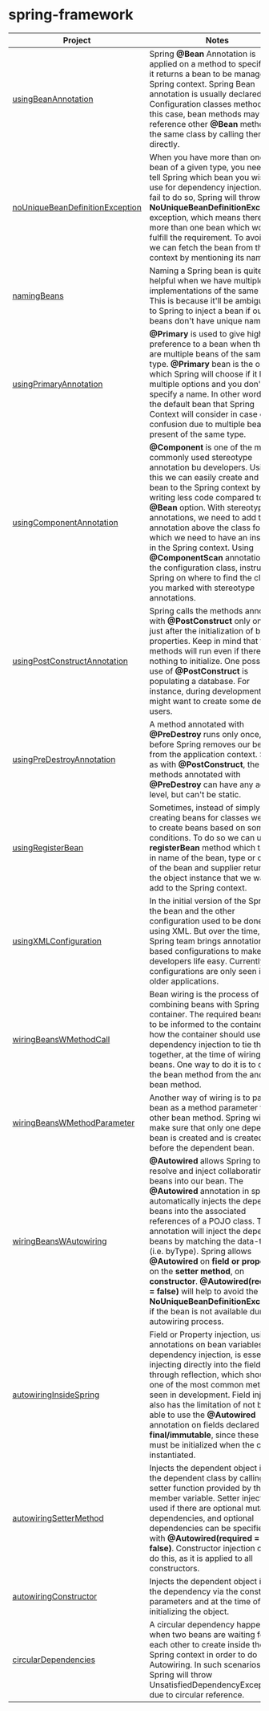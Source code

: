 # spring-framework

|Project|Notes|
|--|--|
|[usingBeanAnnotation](https://github.com/sahug/spring-framework/tree/main/src/main/java/org/examples/usingBeanAnnotation)|Spring **@Bean** Annotation is applied on a method to specify that it returns a bean to be managed by Spring context. Spring Bean annotation is usually declared in Configuration classes methods. In this case, bean methods may reference other **@Bean** methods in the same class by calling them directly.|
|[noUniqueBeanDefinitionException](https://github.com/sahug/spring-framework/tree/main/src/main/java/org/examples/noUniqueBeanDefinitionException)|When you have more than one bean of a given type, you need to tell Spring which bean you wish it to use for dependency injection. If you fail to do so, Spring will throw a **NoUniqueBeanDefinitionException** exception, which means there’s more than one bean which would fulfill the requirement. To avoid this we can fetch the bean from the context by mentioning its name.|
|[namingBeans](https://github.com/sahug/spring-framework/tree/main/src/main/java/org/examples/namingBeans)|Naming a Spring bean is quite helpful when we have multiple implementations of the same type. This is because it'll be ambiguous to Spring to inject a bean if our beans don't have unique names.|
|[usingPrimaryAnnotation](https://github.com/sahug/spring-framework/tree/main/src/main/java/org/examples/usingPrimaryAnnotation)|**@Primary** is used to give higher preference to a bean when there are multiple beans of the same type. **@Primary** bean is the one which Spring will choose if it has multiple options and you don't specify a name. In other words, it is the default bean that Spring Context will consider in case of confusion due to multiple beans present of the same type.|
|[usingComponentAnnotation](https://github.com/sahug/spring-framework/tree/main/src/main/java/org/examples/usingComponentAnnotation)|**@Component** is one of the most commonly used stereotype annotation bu developers. Using this we can easily create and add a bean to the Spring context by writing less code compared to the **@Bean** option. With stereotype annotations, we need to add the annotation above the class for which we need to have an instance in the Spring context. Using **@ComponentScan** annotation over the configuration class, instruct the Spring on where to find the class you marked with stereotype annotations.|
|[usingPostConstructAnnotation](https://github.com/sahug/spring-framework/tree/main/src/main/java/org/examples/usingPostConstructAnnotation)|Spring calls the methods annotated with **@PostConstruct** only once, just after the initialization of bean properties. Keep in mind that these methods will run even if there's nothing to initialize. One possible use of **@PostConstruct** is populating a database. For instance, during development, we might want to create some default users.|
|[usingPreDestroyAnnotation](https://github.com/sahug/spring-framework/tree/main/src/main/java/org/examples/usingPreDestroyAnnotation)|A method annotated with **@PreDestroy** runs only once, just before Spring removes our bean from the application context. Same as with **@PostConstruct**, the methods annotated with **@PreDestroy** can have any access level, but can't be static.|
|[usingRegisterBean](https://github.com/sahug/spring-framework/tree/main/src/main/java/org/examples/usingRegisterBean)|Sometimes, instead of simply creating beans for classes we want to create beans based on some conditions. To do so we can use **registerBean** method which takes in name of the bean, type or class of the bean and supplier returning the object instance that we want to add to the Spring context.|
|[usingXMLConfiguration](https://github.com/sahug/spring-framework/tree/main/src/main/java/org/examples/usingXMLConfiguration)|In the initial version of the Spring, the bean and the other configuration used to be done using XML. But over the time, Spring team brings annotation based configurations to make developers life easy. Currently XML configurations are only seen in the older applications.|
|[wiringBeansWMethodCall](https://github.com/sahug/spring-framework/tree/main/src/main/java/org/examples/wiringBeansWMethodCall)|Bean wiring is the process of combining beans with Spring container. The required beans are to be informed to the container and how the container should use dependency injection to tie them together, at the time of wiring the beans. One way to do it is to call the bean method from the another bean method.|
|[wiringBeansWMethodParameter](https://github.com/sahug/spring-framework/tree/main/src/main/java/org/examples/wiringBeansWMethodParameter)|Another way of wiring is to pass the bean as a method parameter to the other bean method. Spring will make sure that only one dependee bean is created and is created before the dependent bean.|
|[wiringBeansWAutowiring](https://github.com/sahug/spring-framework/tree/main/src/main/java/org/examples/wiringBeansWAutowiring)|**@Autowired** allows Spring to resolve and inject collaborating beans into our bean. The **@Autowired** annotation in spring automatically injects the dependent beans into the associated references of a POJO class. This annotation will inject the dependent beans by matching the data-type (i.e. byType). Spring allows **@Autowired** on **field or property**, on the **setter method**, on **constructor**. **@Autowired(required = false)** will help to avoid the **NoUniqueBeanDefinitionException** if the bean is not available during autowiring process.|
|[autowiringInsideSpring](https://github.com/sahug/spring-framework/tree/main/src/main/java/org/examples/autowiringInsideSpring)|Field or Property injection, using annotations on bean variables for dependency injection, is essentially injecting directly into the field through reflection, which should be one of the most common methods seen in development. Field injection also has the limitation of not being able to use the **@Autowired** annotation on fields declared as **final/immutable**, since these fields must be initialized when the class is instantiated.|
|[autowiringSetterMethod](https://github.com/sahug/spring-framework/tree/main/src/main/java/org/examples/autowiringSetterMethod)|Injects the dependent object into the dependent class by calling the setter function provided by the member variable. Setter injection is used if there are optional mutable dependencies, and optional dependencies can be specified with **@Autowired(required = false)**. Constructor injection cannot do this, as it is applied to all constructors.|
|[autowiringConstructor](https://github.com/sahug/spring-framework/tree/main/src/main/java/org/examples/autowiringConstructor)|Injects the dependent object into the dependency via the constructor parameters and at the time of initializing the object.|
|[circularDependencies](https://github.com/sahug/spring-framework/tree/main/src/main/java/org/examples/circularDependencies)|A circular dependency happens when two beans are waiting for each other to create inside the Spring context in order to do Autowiring. In such scenarios Spring will throw UnsatisfiedDependencyException due to circular reference.|
